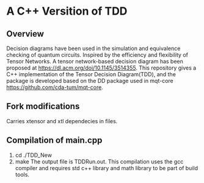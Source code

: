 # A C++ Versition of TDD

## Overview
Decision diagrams have been used in the simulation and equivalence checking of quantum circuits. Inspired by the efficiency and flexibility of Tensor Networks. A tensor network-based decision diagram has been proposed at https://dl.acm.org/doi/10.1145/3514355. This repository gives a C++ implementation of the Tensor Decision Diagram(TDD), and the package is developed based on the DD package used in mqt-core https://github.com/cda-tum/mqt-core. 

## Fork modifications
Carries xtensor and xtl dependecies in files.

## Compilation of main.cpp
1) cd ./TDD_New
2) make
The output file is TDDRun.out.
This compilation uses the gcc compiler and requires std c++ library and math library to be part of build tools.